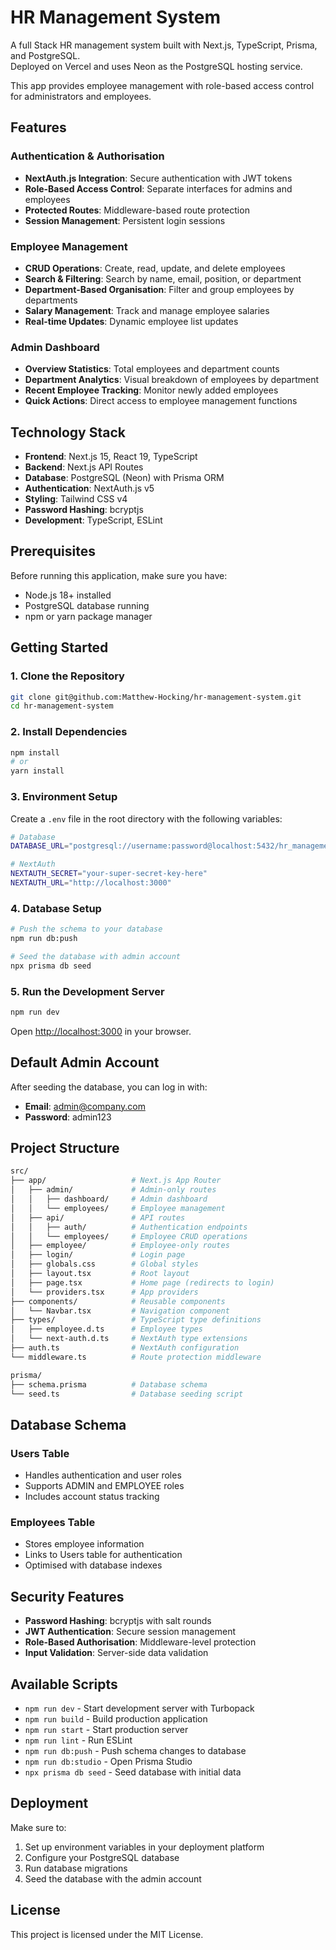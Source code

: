 # HR Management System

A full Stack HR management system built with Next.js, TypeScript, Prisma, and PostgreSQL.<br/>
Deployed on Vercel and uses Neon as the PostgreSQL hosting service.

This app provides employee management with role-based access control for administrators and employees.

## Features

### Authentication & Authorisation
- **NextAuth.js Integration**: Secure authentication with JWT tokens
- **Role-Based Access Control**: Separate interfaces for admins and employees
- **Protected Routes**: Middleware-based route protection
- **Session Management**: Persistent login sessions

### Employee Management
- **CRUD Operations**: Create, read, update, and delete employees
- **Search & Filtering**: Search by name, email, position, or department
- **Department-Based Organisation**: Filter and group employees by departments
- **Salary Management**: Track and manage employee salaries
- **Real-time Updates**: Dynamic employee list updates

### Admin Dashboard
- **Overview Statistics**: Total employees and department counts
- **Department Analytics**: Visual breakdown of employees by department
- **Recent Employee Tracking**: Monitor newly added employees
- **Quick Actions**: Direct access to employee management functions

## Technology Stack

- **Frontend**: Next.js 15, React 19, TypeScript
- **Backend**: Next.js API Routes
- **Database**: PostgreSQL (Neon) with Prisma ORM
- **Authentication**: NextAuth.js v5
- **Styling**: Tailwind CSS v4
- **Password Hashing**: bcryptjs
- **Development**: TypeScript, ESLint

## Prerequisites

Before running this application, make sure you have:

- Node.js 18+ installed
- PostgreSQL database running
- npm or yarn package manager

## Getting Started

### 1. Clone the Repository
```bash
git clone git@github.com:Matthew-Hocking/hr-management-system.git
cd hr-management-system
```

### 2. Install Dependencies
```bash
npm install
# or
yarn install
```

### 3. Environment Setup
Create a `.env` file in the root directory with the following variables:

```bash
# Database
DATABASE_URL="postgresql://username:password@localhost:5432/hr_management_system"

# NextAuth
NEXTAUTH_SECRET="your-super-secret-key-here"
NEXTAUTH_URL="http://localhost:3000"
```

### 4. Database Setup
```bash
# Push the schema to your database
npm run db:push

# Seed the database with admin account
npx prisma db seed
```

### 5. Run the Development Server
```bash
npm run dev
```

Open [http://localhost:3000](http://localhost:3000) in your browser.

## Default Admin Account

After seeding the database, you can log in with:
- **Email**: admin@company.com
- **Password**: admin123

## Project Structure

```bash
src/
├── app/                   # Next.js App Router
│   ├── admin/             # Admin-only routes
│   │   ├── dashboard/     # Admin dashboard
│   │   └── employees/     # Employee management
│   ├── api/               # API routes
│   │   ├── auth/          # Authentication endpoints
│   │   └── employees/     # Employee CRUD operations
│   ├── employee/          # Employee-only routes
│   ├── login/             # Login page
│   ├── globals.css        # Global styles
│   ├── layout.tsx         # Root layout
│   ├── page.tsx           # Home page (redirects to login)
│   └── providers.tsx      # App providers
├── components/            # Reusable components
│   └── Navbar.tsx         # Navigation component
├── types/                 # TypeScript type definitions
│   ├── employee.d.ts      # Employee types
│   └── next-auth.d.ts     # NextAuth type extensions
├── auth.ts                # NextAuth configuration
└── middleware.ts          # Route protection middleware

prisma/
├── schema.prisma          # Database schema
└── seed.ts                # Database seeding script
```

## Database Schema

### Users Table
- Handles authentication and user roles
- Supports ADMIN and EMPLOYEE roles
- Includes account status tracking

### Employees Table
- Stores employee information
- Links to Users table for authentication
- Optimised with database indexes

## Security Features

- **Password Hashing**: bcryptjs with salt rounds
- **JWT Authentication**: Secure session management
- **Role-Based Authorisation**: Middleware-level protection
- **Input Validation**: Server-side data validation

## Available Scripts

- `npm run dev` - Start development server with Turbopack
- `npm run build` - Build production application
- `npm run start` - Start production server
- `npm run lint` - Run ESLint
- `npm run db:push` - Push schema changes to database
- `npm run db:studio` - Open Prisma Studio
- `npx prisma db seed` - Seed database with initial data

## Deployment

Make sure to:
1. Set up environment variables in your deployment platform
2. Configure your PostgreSQL database
3. Run database migrations
4. Seed the database with the admin account

## License

This project is licensed under the MIT License.
